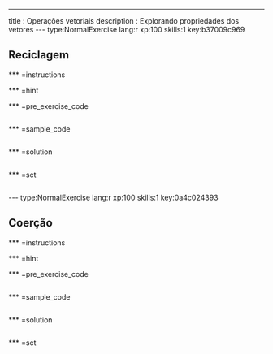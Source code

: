 ---
title       : Operações vetoriais
description : Explorando propriedades dos vetores
--- type:NormalExercise lang:r xp:100 skills:1 key:b37009c969
## Reciclagem


*** =instructions

*** =hint

*** =pre_exercise_code
```{r}

```

*** =sample_code
```{r}

```

*** =solution
```{r}

```

*** =sct
```{r}

```

--- type:NormalExercise lang:r xp:100 skills:1 key:0a4c024393
## Coerção 


*** =instructions

*** =hint

*** =pre_exercise_code
```{r}

```

*** =sample_code
```{r}

```

*** =solution
```{r}

```

*** =sct
```{r}

```
